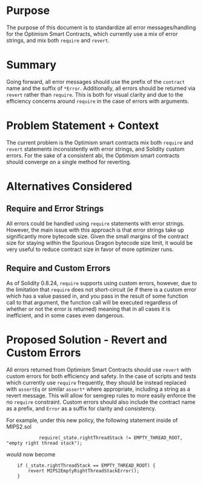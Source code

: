 # Purpose

The purpose of this document is to standardize all error messages/handling for the Optimism Smart Contracts, which currently use a mix of error strings, and mix both `require` and `revert`.

# Summary

Going forward, all error messages should use the prefix of the `contract` name and the suffix of `*Error`. Additionally, all errors should be returned via `revert` rather than `require`. This is both for visual clarity and due to the efficiency concerns around `require` in the case of errors with arguments.

# Problem Statement + Context

The current problem is the Optimism smart contracts mix both `require` and `revert` statements inconsistently with error strings, and Solidity custom errors. For the sake of a consistent abi, the Optimism smart contracts should converge on a single method for reverting.

# Alternatives Considered

## Require and Error Strings

All errors could be handled using `require` statements with error strings. However, the main issue with this approach is that error strings take up significantly more bytecode size. Given the small margins of the contract size for staying within the Spurious Dragon bytecode size limit, it would be very useful to reduce contract size in favor of more optimizer runs.

## Require and Custom Errors

As of Solidity 0.8.24, `require` supports using custom errors, however, due to the limitation that `require` does not short-circuit (ie if there is a custom error which has a value passed in, and you pass in the result of some function call to that argument, the function call will be executed regardless of whether or not the error is returned) meaning that in all cases it is inefficient, and in some cases even dangerous.

# Proposed Solution - Revert and Custom Errors

All errors returned from Optimism Smart Contracts should use `revert` with custom errors for both efficiency and safety. In the case of scripts and tests which currently use `require` frequently, they should be instead replaced with `assertEq` or similar `assert*` where appropriate, including a string as a revert message. This will allow for semgrep rules to more easily enforce the no `require` constraint. Custom errors should also include the contract name as a prefix, and `Error` as a suffix for clarity and consistency.

For example, under this new policy, the following statement inside of MIPS2.sol

```solidity
            require(_state.rightThreadStack != EMPTY_THREAD_ROOT, "empty right thread stack");
```

would now become

```solidity
    if (_state.rightThreadStack == EMPTY_THREAD_ROOT) {
        revert MIPS2EmptyRightThreadStackError();
    }
```
